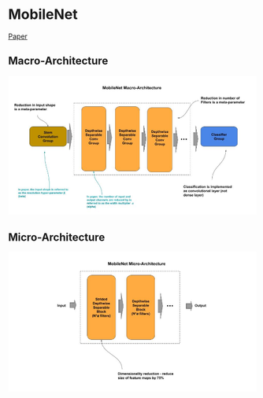 
# MobileNet

[Paper](https://arxiv.org/pdf/1704.04861.pdf)

## Macro-Architecture

<img src='macro.jpg'>

## Micro-Architecture

<img src="micro.jpg">

